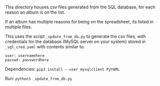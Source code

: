 This directory houses csv files generated from the SQL database, for each reason an album is on the list.

If an album has multiple reasons for being on the spreadsheet, its listed in multiple files.

This uses the script `_update_from_db.py` to generate the csv files, with credentials for the database (MySQL server on your system) stored in `_sql_cred.yaml` with contents similar to:

```
user: usernamehere
passwd: passwordhere
```

Dependencies: `pip3 install --user mysqlclient PyYAML`

Run: `python3 _update_from_db.py`